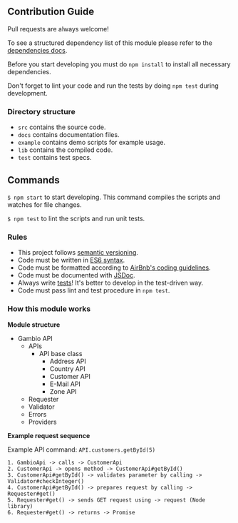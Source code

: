## Contribution Guide

Pull requests are always welcome!

To see a structured dependency list of this module please refer to the [dependencies docs](/DEPENDENCIES.md).

Before you start developing you must do `npm install` to install all necessary dependencies.

Don't forget to lint your code and run the tests by doing `npm test` during development.

### Directory structure

- `src` contains the source code.
- `docs` contains documentation files.
- `example` contains demo scripts for example usage.
- `lib` contains the compiled code.
- `test` contains test specs.

## Commands

`$ npm start` to start developing. This command compiles the scripts and watches for file changes.

`$ npm test` to lint the scripts and run unit tests.


### Rules

- This project follows [semantic versioning](http://semver.org/).
- Code must be written in [ES6 syntax](https://babeljs.io/docs/learn-es2015).
- Code must be formatted according to [AirBnb's coding guidelines](https://github.com/airbnb/javascript).
- Code must be documented with [JSDoc](http://usejsdoc.org).
- Always write [tests](https://mochajs.org)! It's better to develop in the test-driven way.
- Code must pass lint and test procedure in `npm test`.

### How this module works

**Module structure**
- Gambio API
  - APIs
    - API base class
      - Address API
      - Country API
      - Customer API
      - E-Mail API
      - Zone API
  - Requester
  - Validator
  - Errors
  - Providers

**Example request sequence**

Example API command: `API.customers.getById(5)`

```
1. GambioApi -> calls -> CustomerApi
2. CustomerApi -> opens method -> CustomerApi#getById()
3. CustomerApi#getById() -> validates parameter by calling -> Validator#checkInteger()
4. CustomerApi#getById() -> prepares request by calling -> Requester#get()
5. Requester#get() -> sends GET request using -> request (Node library)
6. Requester#get() -> returns -> Promise

```
